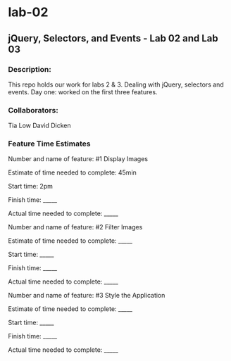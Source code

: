 # lab-02
## jQuery, Selectors, and Events - Lab 02 and Lab 03

### Description:
This repo holds our work for labs 2 & 3.
Dealing with jQuery, selectors and events.
Day one: worked on the first three features.

### Collaborators:
Tia Low
David Dicken

### Feature Time Estimates
Number and name of feature: #1 Display Images

Estimate of time needed to complete: 45min

Start time: 2pm

Finish time: _____

Actual time needed to complete: _____





Number and name of feature: #2 Filter Images

Estimate of time needed to complete: _____

Start time: _____

Finish time: _____

Actual time needed to complete: _____




Number and name of feature: #3 Style the Application

Estimate of time needed to complete: _____

Start time: _____

Finish time: _____

Actual time needed to complete: _____
